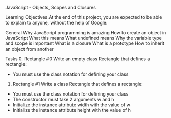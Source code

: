 JavaScript - Objects, Scopes and Closures

Learning Objectives
At the end of this project, you are expected to be able to explain to anyone, without the help of Google:

General
Why JavaScript programming is amazing
How to create an object in JavaScript
What this means
What undefined means
Why the variable type and scope is important
What is a closure
What is a prototype
How to inherit an object from another

Tasks
0. Rectangle #0
Write an empty class Rectangle that defines a rectangle:
-	You must use the class notation for defining your class

1. Rectangle #1
Write a class Rectangle that defines a rectangle:
-	You must use the class notation for defining your class
-	The constructor must take 2 arguments w and h
-	Initialize the instance attribute width with the value of w
-	Initialize the instance attribute height with the value of h